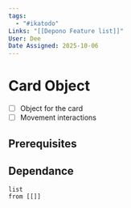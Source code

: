 ```yaml
---
tags:
  - "#ikatodo"
Links: "[[Depono Feature list]]"
User: Dee
Date Assigned: 2025-10-06
---
```



# Card Object
- [ ] Object for the card
- [ ] Movement interactions
## Prerequisites 

## Dependance
```dataview
list
from [[]]
```

